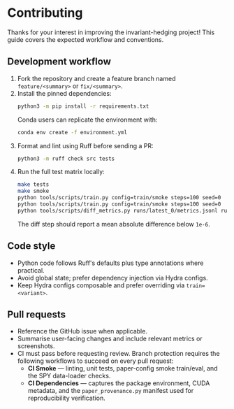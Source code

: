 # Contributing

Thanks for your interest in improving the invariant-hedging project! This guide covers the
expected workflow and conventions.

## Development workflow

1. Fork the repository and create a feature branch named `feature/<summary>` or `fix/<summary>`.
2. Install the pinned dependencies:
   ```bash
   python3 -m pip install -r requirements.txt
   ```
   Conda users can replicate the environment with:
   ```bash
   conda env create -f environment.yml
   ```
3. Format and lint using Ruff before sending a PR:
   ```bash
   python3 -m ruff check src tests
   ```
4. Run the full test matrix locally:
   ```bash
   make tests
   make smoke
   python tools/scripts/train.py config=train/smoke steps=100 seed=0
   python tools/scripts/train.py config=train/smoke steps=100 seed=0
   python tools/scripts/diff_metrics.py runs/latest_0/metrics.jsonl runs/latest_1/metrics.jsonl
   ```
   The diff step should report a mean absolute difference below `1e-6`.

## Code style

- Python code follows Ruff's defaults plus type annotations where practical.
- Avoid global state; prefer dependency injection via Hydra configs.
- Keep Hydra configs composable and prefer overriding via `train=<variant>`.

## Pull requests

- Reference the GitHub issue when applicable.
- Summarise user-facing changes and include relevant metrics or screenshots.
- CI must pass before requesting review. Branch protection requires the following
  workflows to succeed on every pull request:
  - **CI Smoke** — linting, unit tests, paper-config smoke train/eval, and the SPY
    data-loader checks.
  - **CI Dependencies** — captures the package environment, CUDA metadata, and the
    `paper_provenance.py` manifest used for reproducibility verification.
